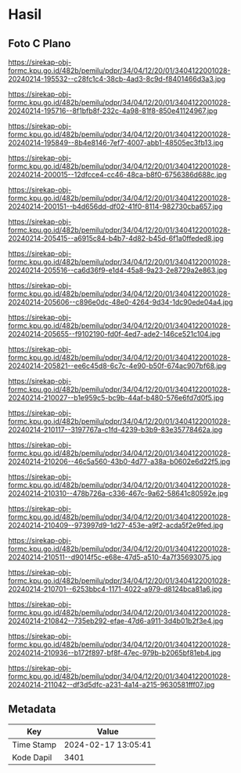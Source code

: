 # Hasil

## Foto C Plano

https://sirekap-obj-formc.kpu.go.id/482b/pemilu/pdpr/34/04/12/20/01/3404122001028-20240214-195532--c28fc1c4-38cb-4ad3-8c9d-f8401466d3a3.jpg

https://sirekap-obj-formc.kpu.go.id/482b/pemilu/pdpr/34/04/12/20/01/3404122001028-20240214-195716--8f1bfb8f-232c-4a98-81f8-850e41124967.jpg

https://sirekap-obj-formc.kpu.go.id/482b/pemilu/pdpr/34/04/12/20/01/3404122001028-20240214-195849--8b4e8146-7ef7-4007-abb1-48505ec3fb13.jpg

https://sirekap-obj-formc.kpu.go.id/482b/pemilu/pdpr/34/04/12/20/01/3404122001028-20240214-200015--12dfcce4-cc46-48ca-b8f0-6756386d688c.jpg

https://sirekap-obj-formc.kpu.go.id/482b/pemilu/pdpr/34/04/12/20/01/3404122001028-20240214-200151--b4d656dd-df02-41f0-8114-982730cba657.jpg

https://sirekap-obj-formc.kpu.go.id/482b/pemilu/pdpr/34/04/12/20/01/3404122001028-20240214-205415--a6915c84-b4b7-4d82-b45d-6f1a0ffeded8.jpg

https://sirekap-obj-formc.kpu.go.id/482b/pemilu/pdpr/34/04/12/20/01/3404122001028-20240214-205516--ca6d36f9-e1d4-45a8-9a23-2e8729a2e863.jpg

https://sirekap-obj-formc.kpu.go.id/482b/pemilu/pdpr/34/04/12/20/01/3404122001028-20240214-205606--c896e0dc-48e0-4264-9d34-1dc90ede04a4.jpg

https://sirekap-obj-formc.kpu.go.id/482b/pemilu/pdpr/34/04/12/20/01/3404122001028-20240214-205655--f9102190-fd0f-4ed7-ade2-146ce521c104.jpg

https://sirekap-obj-formc.kpu.go.id/482b/pemilu/pdpr/34/04/12/20/01/3404122001028-20240214-205821--ee6c45d8-6c7c-4e90-b50f-674ac907bf68.jpg

https://sirekap-obj-formc.kpu.go.id/482b/pemilu/pdpr/34/04/12/20/01/3404122001028-20240214-210027--b1e959c5-bc9b-44af-b480-576e6fd7d0f5.jpg

https://sirekap-obj-formc.kpu.go.id/482b/pemilu/pdpr/34/04/12/20/01/3404122001028-20240214-210117--3197767a-c1fd-4239-b3b9-83e35778462a.jpg

https://sirekap-obj-formc.kpu.go.id/482b/pemilu/pdpr/34/04/12/20/01/3404122001028-20240214-210206--46c5a560-43b0-4d77-a38a-b0602e6d22f5.jpg

https://sirekap-obj-formc.kpu.go.id/482b/pemilu/pdpr/34/04/12/20/01/3404122001028-20240214-210310--478b726a-c336-467c-9a62-58641c80592e.jpg

https://sirekap-obj-formc.kpu.go.id/482b/pemilu/pdpr/34/04/12/20/01/3404122001028-20240214-210409--973997d9-1d27-453e-a9f2-acda5f2e9fed.jpg

https://sirekap-obj-formc.kpu.go.id/482b/pemilu/pdpr/34/04/12/20/01/3404122001028-20240214-210511--d9014f5c-e68e-47d5-a510-4a7f35693075.jpg

https://sirekap-obj-formc.kpu.go.id/482b/pemilu/pdpr/34/04/12/20/01/3404122001028-20240214-210701--6253bbc4-1171-4022-a979-d8124bca81a6.jpg

https://sirekap-obj-formc.kpu.go.id/482b/pemilu/pdpr/34/04/12/20/01/3404122001028-20240214-210842--735eb292-efae-47d6-a911-3d4b01b2f3e4.jpg

https://sirekap-obj-formc.kpu.go.id/482b/pemilu/pdpr/34/04/12/20/01/3404122001028-20240214-210936--b172f897-bf8f-47ec-979b-b2065bf81eb4.jpg

https://sirekap-obj-formc.kpu.go.id/482b/pemilu/pdpr/34/04/12/20/01/3404122001028-20240214-211042--df3d5dfc-a231-4a14-a215-9630581fff07.jpg


## Metadata

| Key        | Value               |
| ---------- | ------------------- |
| Time Stamp | 2024-02-17 13:05:41 |
| Kode Dapil | 3401                |



